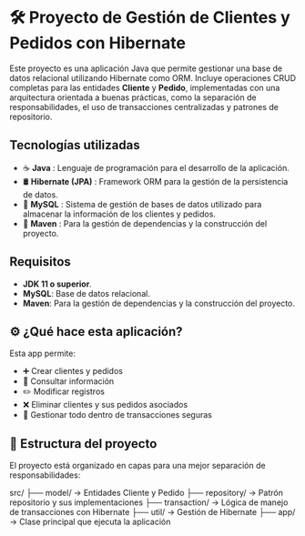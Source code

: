 # 🛠️ Proyecto de Gestión de Clientes y Pedidos con Hibernate

Este proyecto es una aplicación Java que permite gestionar una base de datos relacional utilizando Hibernate como ORM. Incluye operaciones CRUD completas para las entidades **Cliente** y **Pedido**,
implementadas con una arquitectura orientada a buenas prácticas, como la separación de responsabilidades, el uso de transacciones centralizadas y patrones de repositorio.

## Tecnologías utilizadas

- ☕ **Java** : Lenguaje de programación para el desarrollo de la aplicación.
- 🛢️ **Hibernate (JPA)** : Framework ORM para la gestión de la persistencia de datos.
- 🐬 **MySQL** : Sistema de gestión de bases de datos utilizado para almacenar la información de los clientes y pedidos.
- 🧰 **Maven** : Para la gestión de dependencias y la construcción del proyecto.

## Requisitos

- **JDK 11 o superior**.
- **MySQL**: Base de datos relacional.
- **Maven**: Para la gestión de dependencias y la construcción del proyecto.

## ⚙️ ¿Qué hace esta aplicación?

Esta app permite:

- ➕ Crear clientes y pedidos
- 🧾 Consultar información
- ✏️ Modificar registros
- ❌ Eliminar clientes y sus pedidos asociados
- 🔄 Gestionar todo dentro de transacciones seguras

## 🧱 Estructura del proyecto

El proyecto está organizado en capas para una mejor separación de responsabilidades:

src/ ├── model/ → Entidades Cliente y Pedido
├── repository/ → Patrón repositorio y sus implementaciones
├── transaction/ → Lógica de manejo de transacciones con Hibernate
├── util/ → Gestión de Hibernate 
├── app/ → Clase principal que ejecuta la aplicación
